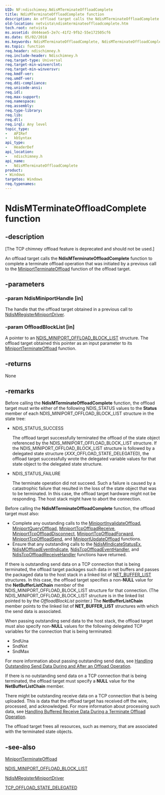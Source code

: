 ```yaml
---
UID: NF:ndischimney.NdisMTerminateOffloadComplete
title: NdisMTerminateOffloadComplete function
description: An offload target calls the NdisMTerminateOffloadComplete function to complete a terminate offload operation that was initiated by a previous call to the MiniportTerminateOffload function of the offload target.
old-location: netvista\ndismterminateoffloadcomplete.htm
tech.root: netvista
ms.assetid: d444eae5-2e7c-41f2-9fb2-55e172505cf6
ms.date: 05/02/2018
ms.keywords: NdisMTerminateOffloadComplete, NdisMTerminateOffloadComplete function [Network Drivers Starting with Windows Vista], ndischimney/NdisMTerminateOffloadComplete, netvista.ndismterminateoffloadcomplete, tcp_chim_ndis_func_3e692d5c-5cad-4567-8639-76f97bf2e39c.xml
ms.topic: function
req.header: ndischimney.h
req.include-header: Ndischimney.h
req.target-type: Universal
req.target-min-winverclnt: 
req.target-min-winversvr: 
req.kmdf-ver: 
req.umdf-ver: 
req.ddi-compliance: 
req.unicode-ansi: 
req.idl: 
req.max-support: 
req.namespace: 
req.assembly: 
req.type-library: 
req.lib: 
req.dll: 
req.irql: Any level
topic_type:
-	APIRef
-	kbSyntax
api_type:
-	HeaderDef
api_location:
-	ndischimney.h
api_name:
-	NdisMTerminateOffloadComplete
product:
- Windows
targetos: Windows
req.typenames: 
---
```


# NdisMTerminateOffloadComplete function


## -description


<p class="CCE_Message">[The TCP chimney offload feature is deprecated and should not be used.]

An offload target calls the 
  <b>NdisMTerminateOffloadComplete</b> function to complete a terminate offload operation that was initiated
  by a previous call to the 
  <a href="https://msdn.microsoft.com/1b808e3c-2d64-44c9-88d3-0a0311e1dc99">
  MiniportTerminateOffload</a> function of the offload target.


## -parameters




### -param NdisMiniportHandle [in]

The handle that the offload target obtained in a previous call to 
     <a href="https://msdn.microsoft.com/bed68aa8-499d-41fd-997b-a46316913cc8">
     NdisMRegisterMiniportDriver</a>.


### -param OffloadBlockList [in]

A pointer to an 
     <a href="https://msdn.microsoft.com/ebc98e65-5d11-4c3d-aea1-dfad1434c093">
     NDIS_MINIPORT_OFFLOAD_BLOCK_LIST</a> structure. The offload target obtained this pointer as an input
     parameter to its 
     <a href="https://msdn.microsoft.com/1b808e3c-2d64-44c9-88d3-0a0311e1dc99">
     MiniportTerminateOffload</a> function.


## -returns



None




## -remarks



Before calling the 
    <b>NdisMTerminateOffloadComplete</b> function, the offload target must write either of the following
    NDIS_STATUS values to the 
    <b>Status</b> member of each NDIS_MINIPORT_OFFLOAD_BLOCK_LIST structure in the state tree:

<ul>
<li>
NDIS_STATUS_SUCCESS

The offload target successfully terminated the offload of the state object referenced by the
      NDIS_MINIPORT_OFFLOAD_BLOCK_LIST structure. If the NDIS_MINIPORT_OFFLOAD_BLOCK_LIST structure is
      followed by a delegated state structure (<i>XXX</i>_OFFLOAD_STATE_DELEGATED), the offload target successfully wrote the delegated variable
      values for that state object to the delegated state structure.

</li>
<li>
NDIS_STATUS_FAILURE

The terminate operation did not succeed. Such a failure is caused by a catastrophic failure that
      resulted in the loss of the state object that was to be terminated. In this case, the offload target
      hardware might not be responding. The host stack might have to abort the connection.

</li>
</ul>
Before calling the 
    <b>NdisMTerminateOffloadComplete</b> function, the offload target must also:

<ul>
<li>
Complete any oustanding calls to the 
      <a href="https://msdn.microsoft.com/58226149-daea-40aa-afb6-13ce615434b3">MiniportInvalidateOffload</a>,      
      <a href="https://msdn.microsoft.com/a583c4cb-53c1-4eff-bcfe-c962f736b1f8">MiniportQueryOffload</a>, 
      <a href="https://msdn.microsoft.com/9c9c033d-e892-4d8a-8f12-4ca34cdc9ea1">MiniportTcpOffloadReceive</a>,      
      <a href="https://msdn.microsoft.com/f8be12a9-c2c0-4a22-8a57-58c8b27ef69e">
      MiniportTcpOffloadDisconnect</a>, 
      <a href="https://msdn.microsoft.com/e5702476-60a3-4bfc-b959-198e98f0f9ba">MiniportTcpOffloadForward</a>,      
      <a href="https://msdn.microsoft.com/7c96412f-a866-4863-a06a-9eb6adb2a33b">MiniportTcpOffloadSend</a>, and 
      <a href="https://msdn.microsoft.com/b98b2e21-8b28-4da0-9cc9-6fa8cb6e5be7">
      MiniportUpdateOffload</a> functions.

</li>
<li>
Ensure that any outstanding calls to the 
      <a href="https://msdn.microsoft.com/library/windows/hardware/ff563600">NdisMIndicateStatusEx</a>, 
      <a href="https://msdn.microsoft.com/library/windows/hardware/ff563619">NdisMOffloadEventIndicate</a>, 
      <a href="https://msdn.microsoft.com/library/windows/hardware/ff564595">NdisTcpOffloadEventHandler</a>,
      and 
      <a href="https://msdn.microsoft.com/a45dede9-6559-4207-a49f-d9627054433a">
      NdisTcpOffloadReceiveHandler</a> functions have returned.

</li>
</ul>
If there is outstanding send data on a TCP connection that is being terminated, the offload target
    packages such data in net buffers and passes the packaged data to the host stack in a linked list of 
    <a href="https://msdn.microsoft.com/library/windows/hardware/ff568388">NET_BUFFER_LIST</a> structures. In this case,
    the offload target specifies a non-<b>NULL</b> value for the 
    <b>NetBufferListChain</b> member of the NDIS_MINIPORT_OFFLOAD_BLOCK_LIST structure for that connection.
    (The NDIS_MINIPORT_OFFLOAD_BLOCK_LIST structure is in the linked list pointed to by the 
    <i>OffloadBlockList</i> pointer.) The 
    <b>NetBufferListChain</b> member points to the linked list of 
    <b>NET_BUFFER_LIST</b> structures with which the
    send data is associated.

When passing outstanding send data to the host stack, the offload target must also specify non-<b>NULL</b>
    values for the following delegated TCP variables for the connection that is being terminated:

<ul>
<li>
SndUna

</li>
<li>
SndNxt

</li>
<li>
SndMax

</li>
</ul>
For more information about passing outstanding send data, see 
    <a href="https://docs.microsoft.com/windows-hardware/drivers/network/handling-outstanding-send-data-during-and-after-an-offload-operation">
    Handling Outstanding Send Data During and After an Offload Operation</a>.

If there is no outstanding send data on a TCP connection that is being terminated, the offload target
    must specify a <b>NULL</b> value for the 
    <b>NetBufferListChain</b> member.

There might be outstanding receive data on a TCP connection that is being uploaded. This is data that
    the offload target has received off the wire, processed, and acknowledged. For more information about
    processing such data, see 
    <a href="https://docs.microsoft.com/windows-hardware/drivers/network/push-timer">
    Handling Buffered Receive Data During a Terminate Offload Operation</a>.

The offload target frees all resources, such as memory, that are associated with the terminated state
    objects.




## -see-also




<a href="https://msdn.microsoft.com/1b808e3c-2d64-44c9-88d3-0a0311e1dc99">MiniportTerminateOffload</a>



<a href="https://msdn.microsoft.com/ebc98e65-5d11-4c3d-aea1-dfad1434c093">
   NDIS_MINIPORT_OFFLOAD_BLOCK_LIST</a>



<a href="https://msdn.microsoft.com/library/windows/hardware/ff563654">NdisMRegisterMiniportDriver</a>



<a href="https://msdn.microsoft.com/library/windows/hardware/ff570939">TCP_OFFLOAD_STATE_DELEGATED</a>
 

 

